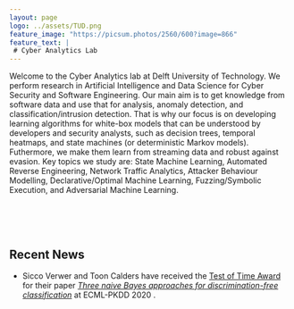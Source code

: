 ```yaml
---
layout: page
logo: ../assets/TUD.png
feature_image: "https://picsum.photos/2560/600?image=866"
feature_text: |
 # Cyber Analytics Lab
---
```


Welcome to the Cyber Analytics lab at Delft University of Technology. We perform research in Artificial Intelligence and Data Science for Cyber Security and Software Engineering. Our main aim is to get knowledge from software data and use that for analysis, anomaly detection, and classification/intrusion detection. That is why our focus is on developing learning algorithms for white-box models that can be understood by developers and security analysts, such as decision trees, temporal heatmaps, and state machines (or deterministic Markov models). Futhermore, we make them learn from streaming data and robust against evasion. Key topics we study are: State Machine Learning, Automated Reverse Engineering, Network Traffic Analytics, Attacker Behaviour Modelling, Declarative/Optimal Machine Learning, Fuzzing/Symbolic Execution, and Adversarial Machine Learning.

<br/><br/><br/>
## Recent News

- Sicco Verwer and Toon Calders have received the [Test of Time Award](https://www.tudelft.nl/en/2020/ewi/insy/cyber-security/test-of-time-award-for-cys-paper/) for their paper _[Three naive Bayes approaches for discrimination-free classification](https://link.springer.com/article/10.1007/s10618-010-0190-x)_ at ECML-PKDD 2020 .
